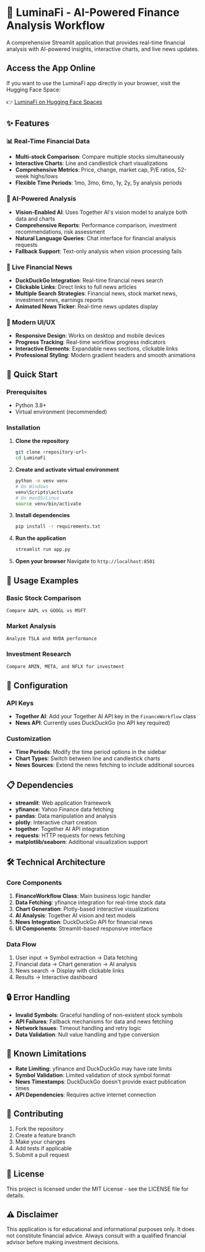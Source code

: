 # 🤖 LuminaFi - AI-Powered Finance Analysis Workflow

A comprehensive Streamlit application that provides real-time financial analysis with AI-powered insights, interactive charts, and live news updates.

## Access the App Online

If you want to use the LuminaFi app directly in your browser, visit the Hugging Face Space:

👉 [LuminaFi on Hugging Face Spaces](https://huggingface.co/spaces/AreejMehboob17/LuminaFi)

## ✨ Features

### 📊 Real-Time Financial Data
- **Multi-stock Comparison**: Compare multiple stocks simultaneously
- **Interactive Charts**: Line and candlestick chart visualizations
- **Comprehensive Metrics**: Price, change, market cap, P/E ratios, 52-week highs/lows
- **Flexible Time Periods**: 1mo, 3mo, 6mo, 1y, 2y, 5y analysis periods

### 🤖 AI-Powered Analysis
- **Vision-Enabled AI**: Uses Together AI's vision model to analyze both data and charts
- **Comprehensive Reports**: Performance comparison, investment recommendations, risk assessment
- **Natural Language Queries**: Chat interface for financial analysis requests
- **Fallback Support**: Text-only analysis when vision processing fails

### 📰 Live Financial News
- **DuckDuckGo Integration**: Real-time financial news search
- **Clickable Links**: Direct links to full news articles
- **Multiple Search Strategies**: Financial news, stock market news, investment news, earnings reports
- **Animated News Ticker**: Real-time news updates display

### 🎨 Modern UI/UX
- **Responsive Design**: Works on desktop and mobile devices
- **Progress Tracking**: Real-time workflow progress indicators
- **Interactive Elements**: Expandable news sections, clickable links
- **Professional Styling**: Modern gradient headers and smooth animations

## 🚀 Quick Start

### Prerequisites
- Python 3.8+
- Virtual environment (recommended)

### Installation

1. **Clone the repository**
   ```bash
   git clone <repository-url>
   cd LuminaFi
   ```

2. **Create and activate virtual environment**
   ```bash
   python -m venv venv
   # On Windows
   venv\Scripts\activate
   # On macOS/Linux
   source venv/bin/activate
   ```

3. **Install dependencies**
   ```bash
   pip install -r requirements.txt
   ```

4. **Run the application**
   ```bash
   streamlit run app.py
   ```

5. **Open your browser**
   Navigate to `http://localhost:8501`

## 💬 Usage Examples

### Basic Stock Comparison
```
Compare AAPL vs GOOGL vs MSFT
```

### Market Analysis
```
Analyze TSLA and NVDA performance
```

### Investment Research
```
Compare AMZN, META, and NFLX for investment
```

## 🔧 Configuration

### API Keys
- **Together AI**: Add your Together AI API key in the `FinanceWorkflow` class
- **News API**: Currently uses DuckDuckGo (no API key required)

### Customization
- **Time Periods**: Modify the time period options in the sidebar
- **Chart Types**: Switch between line and candlestick charts
- **News Sources**: Extend the news fetching to include additional sources

## 📋 Dependencies

- **streamlit**: Web application framework
- **yfinance**: Yahoo Finance data fetching
- **pandas**: Data manipulation and analysis
- **plotly**: Interactive chart creation
- **together**: Together AI API integration
- **requests**: HTTP requests for news fetching
- **matplotlib/seaborn**: Additional visualization support

## 🛠️ Technical Architecture

### Core Components
1. **FinanceWorkflow Class**: Main business logic handler
2. **Data Fetching**: yfinance integration for real-time stock data
3. **Chart Generation**: Plotly-based interactive visualizations
4. **AI Analysis**: Together AI vision and text models
5. **News Integration**: DuckDuckGo API for financial news
6. **UI Components**: Streamlit-based responsive interface

### Data Flow
1. User input → Symbol extraction → Data fetching
2. Financial data → Chart generation → AI analysis
3. News search → Display with clickable links
4. Results → Interactive dashboard

## 🔒 Error Handling

- **Invalid Symbols**: Graceful handling of non-existent stock symbols
- **API Failures**: Fallback mechanisms for data and news fetching
- **Network Issues**: Timeout handling and retry logic
- **Data Validation**: Null value handling and type conversion

## 🚧 Known Limitations

- **Rate Limiting**: yfinance and DuckDuckGo may have rate limits
- **Symbol Validation**: Limited validation of stock symbol format
- **News Timestamps**: DuckDuckGo doesn't provide exact publication times
- **API Dependencies**: Requires active internet connection

## 🤝 Contributing

1. Fork the repository
2. Create a feature branch
3. Make your changes
4. Add tests if applicable
5. Submit a pull request

## 📄 License

This project is licensed under the MIT License - see the LICENSE file for details.

## ⚠️ Disclaimer

This application is for educational and informational purposes only. It does not constitute financial advice. Always consult with a qualified financial advisor before making investment decisions.



